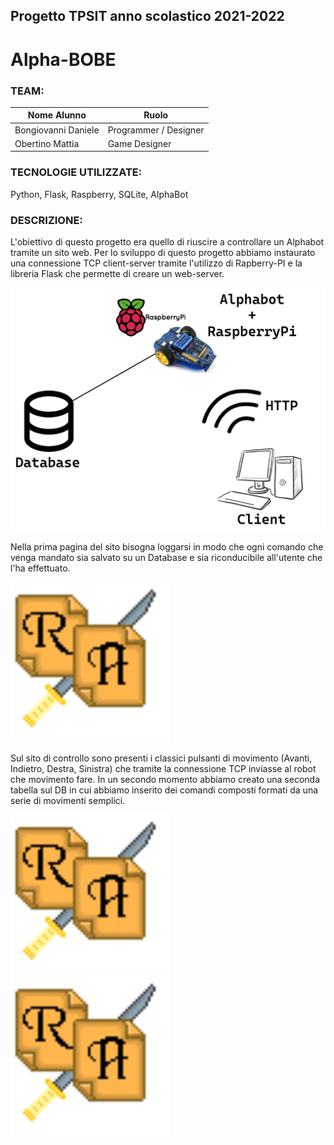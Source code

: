 ## Progetto TPSIT anno scolastico 2021-2022
# Alpha-BOBE

### TEAM:

Nome Alunno | Ruolo                                   
| - | - |
|Bongiovanni Daniele | Programmer / Designer
| Obertino Mattia | Game Designer


### TECNOLOGIE UTILIZZATE: 

Python, Flask, Raspberry, SQLite, AlphaBot

### DESCRIZIONE:

L'obiettivo di questo progetto era quello di riuscire a controllare un Alphabot tramite un sito web.
Per lo sviluppo di questo progetto abbiamo instaurato una connessione TCP client-server tramite l'utilizzo di Rapberry-PI e la libreria Flask che permette di creare un web-server.

<img src="IMG/schemaAb.png" align="center" width="800">

Nella prima pagina del sito bisogna loggarsi in modo che ogni comando che venga mandato sia salvato su un Database e sia riconducibile all'utente che l'ha effettuato.

<img src="https://github.com/BitMatt10111/PCTO-BulbsOff/blob/main/Logo%20e%20Immagini%20del%20Gioco/Icon.png" width="256">

Sul sito di controllo sono presenti i classici pulsanti di movimento (Avanti, Indietro, Destra, Sinistra) 
che tramite la connessione TCP inviasse al robot che movimento fare.
In un secondo momento abbiamo creato una seconda tabella sul DB in cui abbiamo inserito dei comandi composti
formati da una serie di movimenti semplici.


<img src="https://github.com/BitMatt10111/PCTO-BulbsOff/blob/main/Logo%20e%20Immagini%20del%20Gioco/Icon.png" width="256">
<img src="https://github.com/BitMatt10111/PCTO-BulbsOff/blob/main/Logo%20e%20Immagini%20del%20Gioco/Icon.png" width="256">
